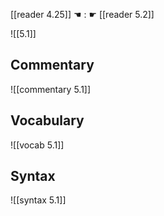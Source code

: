 [[reader 4.25]] ☚ : ☛ [[reader 5.2]]

![[5.1]]

## Commentary

![[commentary 5.1]]

## Vocabulary

![[vocab 5.1]]

## Syntax

![[syntax 5.1]]


